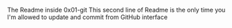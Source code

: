 The Readme inside 0x01-git
This second line of Readme is the only time you I'm allowed to update and commit from GitHub interface
